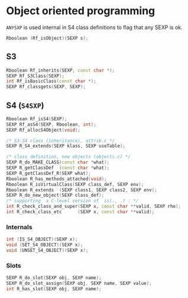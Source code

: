 # Object oriented programming

`ANYSXP` is used internal in S4 class definitions to flag that any SEXP is ok.

```cpp
Rboolean (Rf_isObject)(SEXP s);
```

## S3

```cpp
Rboolean Rf_inherits(SEXP, const char *);
SEXP Rf_S3Class(SEXP);
int Rf_isBasicClass(const char *);
SEXP Rf_classgets(SEXP, SEXP);
```

## S4 (`S4SXP`)

```cpp
Rboolean Rf_isS4(SEXP);
SEXP Rf_asS4(SEXP, Rboolean, int);
SEXP Rf_allocS4Object(void);
```

```cpp
/* S3-S4 class (inheritance), attrib.c */
SEXP R_S4_extends(SEXP klass, SEXP useTable);

/* class definition, new objects (objects.c) */
SEXP R_do_MAKE_CLASS(const char *what);
SEXP R_getClassDef  (const char *what);
SEXP R_getClassDef_R(SEXP what);
Rboolean R_has_methods_attached(void);
Rboolean R_isVirtualClass(SEXP class_def, SEXP env);
Rboolean R_extends  (SEXP class1, SEXP class2, SEXP env);
SEXP R_do_new_object(SEXP class_def);
/* supporting  a C-level version of  is(., .) : */
int R_check_class_and_super(SEXP x, const char **valid, SEXP rho);
int R_check_class_etc      (SEXP x, const char **valid);
```

### Internals

```cpp
int (IS_S4_OBJECT)(SEXP x);
void (SET_S4_OBJECT)(SEXP x);
void (UNSET_S4_OBJECT)(SEXP x);
```

### Slots

```cpp
SEXP R_do_slot(SEXP obj, SEXP name);
SEXP R_do_slot_assign(SEXP obj, SEXP name, SEXP value);
int R_has_slot(SEXP obj, SEXP name);
```
